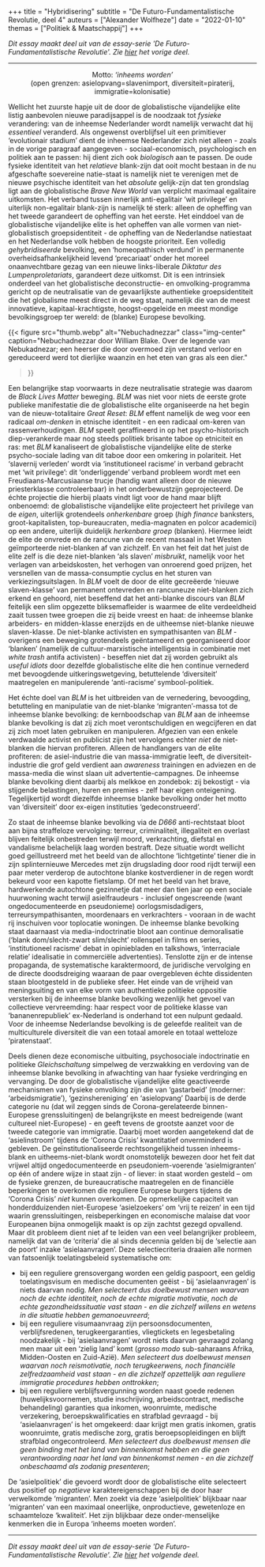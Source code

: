 +++
title    = "Hybridisering"
subtitle = "De Futuro-Fundamentalistische Revolutie, deel 4"
auteurs  = ["Alexander Wolfheze"]
date     = "2022-01-10"
themas   = ["Politiek & Maatschappij"]
+++


_Dit essay maakt deel uit van de essay-serie 'De Futuro-Fundamentalistische Revolutie'. Zie [hier](https://reactionair.nl/artikelen/domesticering/) het vorige deel._

---


<p style="text-align: center;">
Motto: <i>‘inheems worden’</i><br>
(open grenzen: asielopvang=slavenimport, diversiteit=piraterij, immigratie=kolonisatie)
</p>

Wellicht het zuurste hapje uit de door de globalistische vijandelijke elite listig aanbevolen nieuwe paradijsappel is de noodzaak tot _fysieke_ verandering: van de inheemse Nederlander wordt namelijk verwacht dat hij _essentieel_ veranderd. Als ongewenst overblijfsel uit een primitiever ‘evolutionair stadium’ dient de inheemse Nederlander zich niet alleen - zoals in de vorige paragraaf aangegeven - sociaal-economisch, psychologisch en politiek aan te passen: hij dient zich ook _biologisch_ aan te passen. De oude fysieke identiteit van het _relatieve_ blank-zijn dat ooit mocht bestaan in de nu afgeschafte soevereine natie-staat is namelijk niet te verenigen met de nieuwe psychische identiteit van het _absolute_ gelijk-zijn dat ten grondslag ligt aan de globalistische _Brave New World_ van verplicht maximaal egalitaire uitkomsten. Het verband tussen innerlijk anti-egalitair ‘wit privilege’ en uiterlijk non-egalitair blank-zijn is namelijk té sterk: alleen de opheffing van het tweede garandeert de opheffing van het eerste. Het einddoel van de globalistische vijandelijke elite is het opheffen van alle vormen van niet-globalistisch groepsidentiteit - de opheffing van de Nederlandse natiestaat en het Nederlandse volk hebben de hoogste prioriteit. Een volledig _gehybridiseerde_ bevolking, een ‘homeopathisch verdund’ in permanente overheidsafhankelijkheid levend ‘precariaat’ onder het moreel onaanvechtbare gezag van een nieuwe links-liberale _Diktatur des Lumpenproletariats_, garandeert deze uitkomst. Dit is een intrinsiek onderdeel van het globalistische deconstructie- en omvolking-programma gericht op de neutralisatie van de gevaarlijkste authentieke groepsidentiteit die het globalisme meest direct in de weg staat, namelijk die van de meest innovatieve, kapitaal-krachtigste, hoogst-opgeleide en meest mondige bevolkingsgroep ter wereld: de (blanke) Europese bevolking. 

{{< figure
	src="thumb.webp"
	alt="Nebuchadnezzar"
	class="img-center"
	caption="Nebuchadnezzar door William Blake. Over de legende van Nebukadnezar; een heerser die door overmoed zijn verstand verloor en gereduceerd werd tot dierlijke waanzin en het eten van gras als een dier."
>}}

Een belangrijke stap voorwaarts in deze neutralisatie strategie was daarom de _Black Lives Matter_ beweging. _BLM_ was niet voor niets de eerste grote publieke manifestatie die de globalistische elite organiseerde na het begin van de nieuw-totalitaire _Great Reset_: _BLM_ effent namelijk de weg voor een radicaal _om-denken_ in etnische identiteit - en een radicaal om-keren van rassenverhoudingen. _BLM_ speelt geraffineerd in op het psycho-historisch diep-verankerde maar nog steeds politiek brisante taboe op etniciteit en ras: met _BLM_ kanaliseert de globalistische vijandelijke elite de sterke psycho-sociale lading van dit taboe door een omkering in polariteit. Het ‘slavernij verleden’ wordt via ‘institutioneel racisme’ in verband gebracht met ‘wit privilege’: dit ‘onderliggende’ verband probleem wordt met een  Freudiaans-Marcusiaanse trucje (handig want alleen door de nieuwe priesterklasse controleerbaar) in het onderbewustzijn geprojecteerd. De échte projectie die hierbij plaats vindt ligt voor de hand maar blijft onbenoemd: de globalistische vijandelijke elite projecteert het privilege van de _eigen_, uiterlijk grotendeels _onherkenbare_ groep (_high finance_ banksters, groot-kapitalisten, top-bureaucraten, media-magnaten en polcor academici) op een andere, uiterlijk duidelijk _herkenbare groep_ (blanken). Hiermee leidt de elite de onvrede en de rancune van de recent massaal in het Westen geïmporteerde niet-blanken af van zichzelf. En van het feit dat het juist de elite zelf is die deze niet-blanken ‘als slaven’ _misbruikt_, namelijk voor het verlagen van arbeidskosten, het verhogen van onroerend goed prijzen, het versnellen van de massa-consumptie cyclus en het sturen van verkiezingsuitslagen. In _BLM_ voelt de door de elite gecreëerde ‘nieuwe slaven-klasse’ van permanent ontevreden en rancuneuze niet-blanken zich erkend en gehoord, niet beseffend dat het anti-blanke discours van _BLM_ feitelijk een slim opgezette bliksemafleider is waarmee de elite verdeeldheid zaait tussen twee groepen die zij beide vreest en haat: de inheemse blanke arbeiders- en midden-klasse enerzijds en de uitheemse niet-blanke nieuwe slaven-klasse. De niet-blanke activisten en sympathisanten van _BLM_ - overigens een beweging grotendeels geëntameerd en georganiseerd door ‘blanken’ (namelijk de cultuur-marxistische intelligentsia in combinatie met _white trash_ antifa activisten) - beseffen niet dat zij worden gebruikt als _useful idiots_ door dezelfde globalistische elite die hen continue vernederd met bevoogdende uitkeringswetgeving, betuttelende ‘diversiteit’ maatregelen en manipulerende ‘anti-racisme’ symbool-politiek.

Het échte doel van _BLM_ is het uitbreiden van de vernedering, bevoogding, betutteling en manipulatie van de niet-blanke ‘migranten’-massa tot de inheemse blanke bevolking: de kernboodschap van _BLM_ aan de inheemse blanke bevolking is dat zij zich moet verontschuldigen en wegcijferen en dat zij zich moet laten gebruiken en manipuleren. Afgezien van een enkele verdwaalde activist en publicist zijn het vervolgens echter _niet_ de niet-blanken die hiervan profiteren. Alleen de handlangers van de elite profiteren: de asiel-industrie die van massa-immigratie leeft, de diversiteit-industrie die grof geld verdient aan _awareness_ trainingen en adviezen en de massa-media die winst slaan uit advertentie-campagnes. De inheemse blanke bevolking dient daarbij als melkkoe en zondebok: zij bekostigt - via stijgende belastingen, huren en premies - zelf haar eigen onteigening. Tegelijkertijd wordt diezelfde inheemse blanke bevolking onder het motto van ‘diversiteit’ door ex-eigen instituties ‘gedeconstrueerd’. 

Zo staat de inheemse blanke bevolking via de _D666_ anti-rechtstaat bloot aan bijna straffeloze vervolging: terreur, criminaliteit, illegaliteit en overlast blijven feitelijk onbestreden terwijl moord, verkrachting, diefstal en vandalisme belachelijk laag worden bestraft. Deze situatie wordt wellicht goed geïllustreerd met het beeld van de allochtone ‘lichtgetinte’ tiener die in zijn splinternieuwe Mercedes met zijn drugslading door rood rijdt terwijl een paar meter verderop de autochtone blanke kostverdiener in de regen wordt bekeurd voor een kapotte fietslamp. Of met het beeld van het brave, hardwerkende autochtone gezinnetje dat meer dan tien jaar op een sociale huurwoning wacht terwijl asielfraudeurs - inclusief ongescreende (want ongedocumenteerde en pseudonieme) oorlogsmisdadigers, terreursympathisanten, moordenaars en verkrachters - vooraan in de wacht rij inschuiven voor toplocatie woningen. De inheemse blanke bevolking staat daarnaast via media-indoctrinatie bloot aan continue demoralisatie (‘blank dom/slecht-zwart slim/slecht’ rollenspel in films en series, ‘institutioneel racisme’ debat in opiniebladen en talkshows, ‘interraciale relatie’ idealisatie in commerciële advertenties). Tenslotte zijn er de intense propaganda, de systematische karaktermoord, de juridische vervolging en de directe doodsdreiging waaraan de paar overgebleven échte dissidenten staan blootgesteld in de publieke sfeer. Het einde van de vrijheid van meningsuiting en van elke vorm van authentieke politieke oppositie versterken bij de inheemse blanke bevolking wezenlijk het gevoel van collectieve vervreemding: haar respect voor de politieke klasse van ‘bananenrepubliek’ ex-Nederland is onderhand tot een nulpunt gedaald. Voor de inheemse Nederlandse bevolking is de geleefde realiteit van de multiculturele diversiteit die van een totaal amorele en totaal wetteloze ‘piratenstaat’. 

Deels dienen deze economische uitbuiting, psychosociale indoctrinatie en politieke _Gleichschaltung_ simpelweg de verzwakking en verdoving van de inheemse blanke bevolking in afwachting van haar fysieke verdringing en vervanging. De door de globalistische vijandelijke elite geactiveerde mechanismen van fysieke omvolking zijn die van ‘gastarbeid’ (moderner: ‘arbeidsmigratie’), ‘gezinshereniging’ en ‘asielopvang’ Daarbij is de derde categorie nu (dat wil zeggen sinds de Corona-gerelateerde binnen-Europese grenssluitingen) de belangrijkste en meest bedreigende (want cultureel niet-Europese) - en geeft tevens de grootste aanzet voor de tweede categorie van immigratie. Daarbij moet worden aangetekend dat de ‘asielinstroom’ tijdens de ‘Corona Crisis’ kwantitatief onverminderd is gebleven. De geïnstitutionaliseerde rechtsongelijkheid tussen inheems-blank en uitheems-niet-blank wordt onomstotelijk bewezen door het feit dat vrijwel altijd ongedocumenteerde en pseudoniem-voerende ‘asielmigranten’ op één of andere wijze in staat zijn - of liever: in staat worden gesteld – om de fysieke grenzen, de bureaucratische maatregelen en de financiële beperkingen te overkomen die reguliere Europese burgers tijdens de ‘Corona Crisis’ _niet_ kunnen overkomen. De opmerkelijke capaciteit van honderdduizenden niet-Europese ‘asielzoekers’ om ‘vrij te reizen’ in een tijd waarin grenssluitingen, reisbeperkingen en economische malaise dat voor Europeanen bijna onmogelijk maakt is op zijn zachtst gezegd opvallend. Maar dit probleem dient niet af te leiden van een veel belangrijker probleem, namelijk dat van de ‘criteria’ die al sinds decennia gelden bij de ‘selectie aan de poort’ inzake ‘asielaanvragen’. Deze selectiecriteria draaien alle normen van fatsoenlijk toelatingsbeleid systematische om: 

* bij een reguliere grensovergang worden een geldig paspoort, een geldig toelatingsvisum en medische documenten geëist - bij ‘asielaanvragen’ is niets daarvan nodig. _Men selecteert dus doelbewust mensen waarvan noch de echte identiteit, noch de echte migratie motivatie, noch de echte gezondheidssituatie vast staan - en die zichzelf willens en wetens in die situatie hebben gemanoeuvreerd_;
* bij een reguliere visumaanvraag zijn persoonsdocumenten, verblijfsredenen, terugkeergaranties, vliegtickets en legesbetaling noodzakelijk - bij ‘asielaanvragen’ wordt niets daarvan gevraagd zolang men maar uit een ‘zielig land’ komt (_grosso modo_ sub-saharaans Afrika, Midden-Oosten en Zuid-Azië). _Men selecteert dus doelbewust mensen waarvan noch reismotivatie, noch terugkeerwens, noch financiële zelfredzaamheid vast staan - en die zichzelf opzettelijk aan reguliere immigratie procedures hebben onttrokken_;
* bij een reguliere verblijfsvergunning worden naast goede redenen (huwelijksvoornemen, studie inschrijving, arbeidscontract, medische behandeling) garanties qua inkomen, woonruimte, medische verzekering, beroepskwalificaties en strafblad gevraagd - bij ‘asielaanvragen’ is het omgekeerd: daar krijgt men gratis inkomen, gratis woonruimte, gratis medische zorg, gratis beroepsopleidingen en blijft strafblad ongecontroleerd. _Men selecteert dus doelbewust mensen die geen binding met het land van binnenkomst hebben en die geen verantwoording naar het land van binnenkomst nemen - en die zichzelf onbeschaamd als zodanig presenteren_;

De ‘asielpolitiek’ die gevoerd wordt door de globalistische elite selecteert dus positief op _negatieve_ karaktereigenschappen bij de door haar verwelkomde ‘migranten’. Men zoekt via deze ‘asielpolitiek’ blijkbaar naar ‘migranten’ van een maximaal oneerlijke, onproductieve, gewetenloze en schaamteloze ‘kwaliteit’. Het zijn blijkbaar deze onder-menselijke kenmerken die in Europa ‘inheems moeten worden’.


---

_Dit essay maakt deel uit van de essay-serie 'De Futuro-Fundamentalistische Revolutie'. Zie [hier](https://reactionair.nl/artikelen/verelendungstheorie/) het volgende deel._
